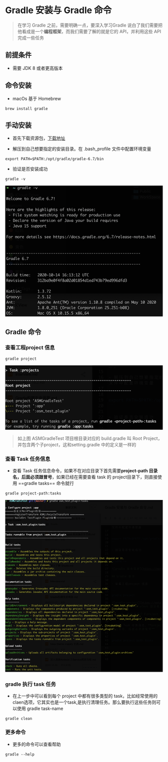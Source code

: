 # Gradle 安装与 Gradle 命令
> 在学习 Gradle 之前，需要明确一点，要深入学习Gradle 说白了我们需要把他看成是一个**编程框架**，而我们需要了解的就是它的 API，并利用这些 API 完成一些任务

## 前提条件 
- 需要 JDK 8 或者更高版本

## 命令安装 
- macOs 基于 Homebrew

```
brew install gradle
```

## 手动安装 
- 首先下载资源包，[下载地址](https://gradle.org/releases/)

- 解压到自己想要指定的安装目录。在 .bash_profile 文件中配置环境变量

```
export PATH=$PATH:/opt/gradle/gradle-6.7/bin
```

- 验证是否安装成功

```
gradle -v
```
![gradle 版本信息](https://github.com/maoqitian/MaoMdPhoto/raw/master/Android%20Gradle/gradle-install-command/gradle%E7%89%88%E6%9C%AC%E4%BF%A1%E6%81%AF.png)

## Gradle 命令

### 查看工程project 信息

```
gradle project
```
![gradle-project](https://github.com/maoqitian/MaoMdPhoto/raw/master/Android%20Gradle/gradle-install-command/gradle-project.png)
> 如上图 ASMGradleTest 项目根目录对应的 build.gradle 叫 Root
Project，并包含两个子project，这和setting.gradle 中的定义是一样的

### 查看 Task 任务信息
- 查看 Task 任务信息命令，如果不在对应目录下首先需要**project-path 目录名，后面必须跟冒号**，如果已经在需要查看 task 的 project目录下，则直接使用 ==gradle tasks== 命令就行

```
gradle project-path:tasks
```
![gradle project-path:tasks](https://github.com/maoqitian/MaoMdPhoto/raw/master/Android%20Gradle/gradle-install-command/gradle-project-path-tasks.png) 

### gradle 执行 task 任务

- 在上一步中可以看到每个 project 中都有很多类型的 task，比如经常使用的claen选项，它其实也是一个task,是执行清理任务。那么要执行这些任务则可以使用 gradle task-name

```
gradle clean
```

### 更多命令

- 更多的命令可以查看帮助

```
gradle --help
```

